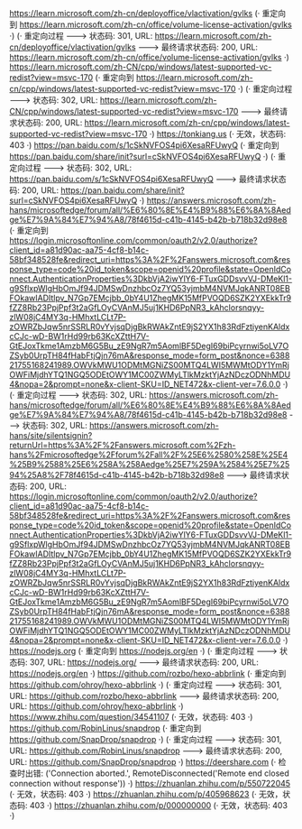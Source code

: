 https://learn.microsoft.com/zh-cn/deployoffice/vlactivation/gvlks (· 重定向到 https://learn.microsoft.com/zh-cn/office/volume-license-activation/gvlks ·)
(· 重定向过程 ---> 状态码: 301, URL: https://learn.microsoft.com/zh-cn/deployoffice/vlactivation/gvlks ---> 最终请求状态码: 200, URL: https://learn.microsoft.com/zh-cn/office/volume-license-activation/gvlks ·)
https://learn.microsoft.com/zh-CN/cpp/windows/latest-supported-vc-redist?view=msvc-170 (· 重定向到 https://learn.microsoft.com/zh-cn/cpp/windows/latest-supported-vc-redist?view=msvc-170 ·)
(· 重定向过程 ---> 状态码: 302, URL: https://learn.microsoft.com/zh-CN/cpp/windows/latest-supported-vc-redist?view=msvc-170 ---> 最终请求状态码: 200, URL: https://learn.microsoft.com/zh-cn/cpp/windows/latest-supported-vc-redist?view=msvc-170 ·)
https://tonkiang.us (· 无效，状态码: 403 ·)
https://pan.baidu.com/s/1cSkNVFOS4pi6XesaRFUwyQ (· 重定向到 https://pan.baidu.com/share/init?surl=cSkNVFOS4pi6XesaRFUwyQ ·)
(· 重定向过程 ---> 状态码: 302, URL: https://pan.baidu.com/s/1cSkNVFOS4pi6XesaRFUwyQ ---> 最终请求状态码: 200, URL: https://pan.baidu.com/share/init?surl=cSkNVFOS4pi6XesaRFUwyQ ·)
https://answers.microsoft.com/zh-hans/microsoftedge/forum/all/%E6%80%8E%E4%B9%88%E6%8A%8Aedge%E7%9A%84%E7%94%A8/78f4615d-c41b-4145-b42b-b718b32d98e8 (· 重定向到 https://login.microsoftonline.com/common/oauth2/v2.0/authorize?client_id=a81d90ac-aa75-4cf8-b14c-58bf348528fe&redirect_uri=https%3A%2F%2Fanswers.microsoft.com&response_type=code%20id_token&scope=openid%20profile&state=OpenIdConnect.AuthenticationProperties%3DkbVjA2iwYlY6-FTuxGDDsvvVJ-DMeKl1-g9SflxpWlgHbOmJf94JDMSwDnzhbcOz7YQ53yjmbM4NVMJqkANRT08EBFOkawIADItlpv_N7Gp7EMcjbb_0bY4U1ZhegMK15MfPVOQD6SZK2YXEkkTr9fZZ8Rb23PpjPpf3t2aGfLOyCVAnMJ5uj1KHD6PpNR3_kAhclorsnqyy-zlW08jC4MY3q-HMhxtLCLt7P-zOWRZbJqw5nrSSRLR0vYvjsqDjgBkRWAkZntE9jS2YX1h83RdFztiyenKAldxcCJc-wD-BW1rHd99rb63KcXZttH7V-GtEJoxTkme1AmzbM6G5Bu_zE9NgR7m5AomlBF5DegI69biPcyrnwi5oLV7OZSyb0UrpTH84fHabFtjQjn76mA&response_mode=form_post&nonce=638821755168241989.OWVkMWU1ODMtMGNiZS00MTQ4LWI5MWMtODY1YmRjOWFiMjdhYTQ1NGQ5ODEtOWY1MC00ZWMyLTlkMzktYjAzNDczODNhMDU4&nopa=2&prompt=none&x-client-SKU=ID_NET472&x-client-ver=7.6.0.0 ·)
(· 重定向过程 ---> 状态码: 302, URL: https://answers.microsoft.com/zh-hans/microsoftedge/forum/all/%E6%80%8E%E4%B9%88%E6%8A%8Aedge%E7%9A%84%E7%94%A8/78f4615d-c41b-4145-b42b-b718b32d98e8 ---> 状态码: 302, URL: https://answers.microsoft.com/zh-hans/site/silentsignin?returnUrl=https%3A%2F%2Fanswers.microsoft.com%2Fzh-hans%2Fmicrosoftedge%2Fforum%2Fall%2F%25E6%2580%258E%25E4%25B9%2588%25E6%258A%258Aedge%25E7%259A%2584%25E7%2594%25A8%2F78f4615d-c41b-4145-b42b-b718b32d98e8 ---> 最终请求状态码: 200, URL: https://login.microsoftonline.com/common/oauth2/v2.0/authorize?client_id=a81d90ac-aa75-4cf8-b14c-58bf348528fe&redirect_uri=https%3A%2F%2Fanswers.microsoft.com&response_type=code%20id_token&scope=openid%20profile&state=OpenIdConnect.AuthenticationProperties%3DkbVjA2iwYlY6-FTuxGDDsvvVJ-DMeKl1-g9SflxpWlgHbOmJf94JDMSwDnzhbcOz7YQ53yjmbM4NVMJqkANRT08EBFOkawIADItlpv_N7Gp7EMcjbb_0bY4U1ZhegMK15MfPVOQD6SZK2YXEkkTr9fZZ8Rb23PpjPpf3t2aGfLOyCVAnMJ5uj1KHD6PpNR3_kAhclorsnqyy-zlW08jC4MY3q-HMhxtLCLt7P-zOWRZbJqw5nrSSRLR0vYvjsqDjgBkRWAkZntE9jS2YX1h83RdFztiyenKAldxcCJc-wD-BW1rHd99rb63KcXZttH7V-GtEJoxTkme1AmzbM6G5Bu_zE9NgR7m5AomlBF5DegI69biPcyrnwi5oLV7OZSyb0UrpTH84fHabFtjQjn76mA&response_mode=form_post&nonce=638821755168241989.OWVkMWU1ODMtMGNiZS00MTQ4LWI5MWMtODY1YmRjOWFiMjdhYTQ1NGQ5ODEtOWY1MC00ZWMyLTlkMzktYjAzNDczODNhMDU4&nopa=2&prompt=none&x-client-SKU=ID_NET472&x-client-ver=7.6.0.0 ·)
https://nodejs.org (· 重定向到 https://nodejs.org/en ·)
(· 重定向过程 ---> 状态码: 307, URL: https://nodejs.org/ ---> 最终请求状态码: 200, URL: https://nodejs.org/en ·)
https://github.com/rozbo/hexo-abbrlink (· 重定向到 https://github.com/ohroy/hexo-abbrlink ·)
(· 重定向过程 ---> 状态码: 301, URL: https://github.com/rozbo/hexo-abbrlink ---> 最终请求状态码: 200, URL: https://github.com/ohroy/hexo-abbrlink ·)
https://www.zhihu.com/question/34541107 (· 无效，状态码: 403 ·)
https://github.com/RobinLinus/snapdrop (· 重定向到 https://github.com/SnapDrop/snapdrop ·)
(· 重定向过程 ---> 状态码: 301, URL: https://github.com/RobinLinus/snapdrop ---> 最终请求状态码: 200, URL: https://github.com/SnapDrop/snapdrop ·)
https://deershare.com (· 检查时出错: ('Connection aborted.', RemoteDisconnected('Remote end closed connection without response')) ·)
https://zhuanlan.zhihu.com/p/550722045 (· 无效，状态码: 403 ·)
https://zhuanlan.zhihu.com/p/405968623 (· 无效，状态码: 403 ·)
https://zhuanlan.zhihu.com/p/000000000 (· 无效，状态码: 403 ·)
